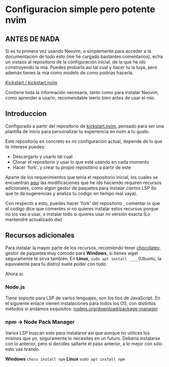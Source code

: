 # Configuracion simple pero potente nvim

## ANTES DE NADA
Si es tu primera vez usando Neovim, o simplemente para acceder a la documentación de todo esto
(me he cargado bastantes comentarios), echa un vistazo al repositorio de la configuración inicial, de la
que he ido construyendo la mía. Puedes probarla así tal cual y hacer tu la tuya, pero además tienes la mía
como modelo de como podrías hacerla.

[Kickstart / kickstart.nvim](https://github.com/nvim-lua/kickstart.nvim)

Contiene toda la información necesaria, tanto como para instalar Neovim, como aprender a usarlo, recomendable
leerlo bien antes de usar el mío.

## Introduccion

Configurado a partir del repositorio de [kickstart.nvim](https://github.com/nvim-lua/kickstart.nvim),
pensado para ser una plantilla de inicio para personalizar tu experiencia en nvim a tu gusto.

Este repositorio en concreto es mi configuración actual, depende de lo que te interese puedes: 
* Descargarlo y usarlo tal cual
* Clonar el repositorio y usar lo que esté usando en cada momento
* Hacer 'fork', y crear tu propio repositorio a partir de este

Aparte de los requerimientos que tenía el repositorio inicial, los cuales se encuentran [aquí](##Installation)
las modificaciones que he ido haciendo requiren recursos adicionales, como algún gestor de paquetes para instalar 
ciertos LSP (lo que te da sugerencias y analiza tu codigo en tiempo real vaya).

Con respecto a esto, puedes hacer 'fork' del repositorio , comentar lo que el codigo dice que comentes si no 
quieres instalar estos recursos porque no los vas a usar, o instalar todo si quieres usar mi versión exacta
(Lo mantendré actualizado dw)

## Recursos adicionales

Para instalar la mayor parte de los recursos, recomiendo tener [chocolatey](https://chocolatey.org/install), 
gestor de paquetes muy cómodo para **Windows**, si tienes wget seguramente te sirva también.
En **Linux**, ```sudo apt install ____```(Ubuntu, la equivalente para tu distro) suele poder con todo.

Ahora si:

### Node.js
Tiene soporte para LSP de varios lenguajes, son los tíos de JavaScript.
En el siguiente enlace vienen instalaciones para todos los OS, con distintos métodos si andamos esquisitos:
[nodejs.org/download/package-manager](https://nodejs.org/en/download/package-manager)

### npm -> Node Pack Manager
Varios LSP buscan esto para instalarse asi que aunque no utilices los mismos que yo, seguramente lo necesites
en un futuro. Debería instalarse con lo anterior, pero si decides saltarte el paso anterior, a lo mejor con
sólo esto vas tirando.

**Windows** ```choco install npm```
**Linux** ```sudo apt install npm```
